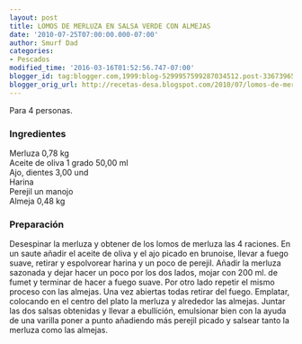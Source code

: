 ```yaml
---
layout: post
title: LOMOS DE MERLUZA EN SALSA VERDE CON ALMEJAS
date: '2010-07-25T07:00:00.000-07:00'
author: Smurf Dad
categories:
- Pescados
modified_time: '2016-03-16T01:52:56.747-07:00'
blogger_id: tag:blogger.com,1999:blog-5299957599287034512.post-336739654989184140
blogger_orig_url: http://recetas-desa.blogspot.com/2010/07/lomos-de-merluza-en-salsa-verde-con.html
---
```


Para 4 personas.<br><h3>Ingredientes</h3><p>Merluza 0,78 kg<br/>Aceite de oliva 1 grado 50,00 ml<br/>Ajo, dientes 3,00 und<br/>Harina<br/>Perejil un manojo<br/>Almeja 0,48 kg</p><h3>Preparaci&oacute;n</h3><p>Desespinar la merluza y obtener de los lomos de merluza las 4 raciones. En un saute a&ntilde;adir el aceite de oliva y el ajo picado en brunoise, llevar a fuego suave, retirar y espolvorear harina y un poco de perejil. A&ntilde;adir la merluza sazonada y dejar hacer un poco por los dos lados, mojar con 200 ml. de fumet y terminar de hacer a fuego suave. Por otro lado repetir el mismo proceso con las almejas. Una vez abiertas todas retirar del fuego. Emplatar, colocando en el centro del plato la merluza y alrededor las almejas. Juntar las dos salsas obtenidas y llevar a ebullici&oacute;n, emulsionar bien con la ayuda de una varilla poner a punto a&ntilde;adiendo m&aacute;s perejil picado y salsear tanto la merluza como las almejas.<br/><br/></p>